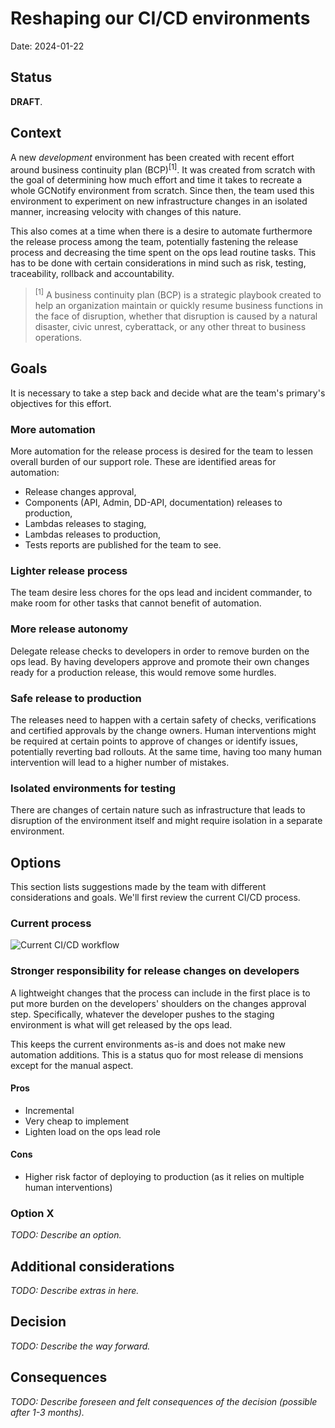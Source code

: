 # Reshaping our CI/CD environments

Date: 2024-01-22

## Status

**DRAFT**.

## Context

A new *development* environment has been created with recent effort around
business continuity plan (BCP)<sup>[1]</sup>. It was created from scratch
with the goal of determining how much effort and time it takes to recreate
a whole GCNotify environment from scratch. Since then, the team used this
environment to experiment on new infrastructure changes in an isolated manner,
increasing velocity with changes of this nature.

This also comes at a time when there is a desire to automate furthermore the
release process among the team, potentially fastening the release process and
decreasing the time spent on the ops lead routine tasks. This has to be done
with certain considerations in mind such as risk, testing, traceability,
rollback and accountability.

> <sup>[1]</sup> A business continuity plan (BCP) is a strategic playbook created to help an organization maintain or quickly resume business functions in the face of disruption, whether that disruption is caused by a natural disaster, civic unrest, cyberattack, or any other threat to business operations.

## Goals

It is necessary to take a step back and decide what are the team's primary's objectives for this effort.

### More automation

More automation for the release process is desired for the team to lessen overall
burden of our support role. These are identified areas for automation:

- Release changes approval,
- Components (API, Admin, DD-API, documentation) releases to production,
- Lambdas releases to staging,
- Lambdas releases to production,
- Tests reports are published for the team to see.

### Lighter release process

The team desire less chores for the ops lead and incident commander, to make
room for other tasks that cannot benefit of automation.

### More release autonomy

Delegate release checks to developers in order to remove burden on the ops
lead. By having developers approve and promote their own changes ready for a
production release, this would remove some hurdles.

### Safe release to production

The releases need to happen with a certain safety of checks, verifications and
certified approvals by the change owners. Human interventions might be required
at certain points to approve of changes or identify issues, potentially
reverting bad rollouts. At the same time, having too many human intervention
will lead to a higher number of mistakes.

### Isolated environments for testing

There are changes of certain nature such as infrastructure that leads to
disruption of the environment itself and might require isolation in a separate
environment.

## Options

This section lists suggestions made by the team with different considerations
and goals. We'll first review the current CI/CD process.

### Current process

![Current CI/CD workflow](https://raw.githubusercontent.com/cds-snc/notification-adr/main/records/diagrams/current-cicd.drawio.png?raw=true "Current CI/CD workflow")

### Stronger responsibility for release changes on developers

A lightweight changes that the process can include in the first place is to put
more burden on the developers' shoulders on the changes approval step.
Specifically, whatever the developer pushes to the staging environment is what
will get released by the ops lead.

This keeps the current environments as-is and does not make new automation
additions. This is a status quo for most release di mensions except for the
manual aspect.

#### Pros

- Incremental
- Very cheap to implement
- Lighten load on the ops lead role

#### Cons

- Higher risk factor of deploying to production (as it relies on multiple human interventions)

### Option X

_TODO: Describe an option._

## Additional considerations

_TODO: Describe extras in here._

## Decision

_TODO: Describe the way forward._

## Consequences

_TODO: Describe foreseen and felt consequences of the decision (possible after 1-3 months)._

